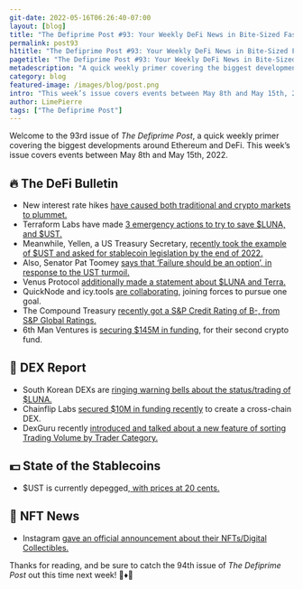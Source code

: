 ```yaml
---
git-date: 2022-05-16T06:26:40-07:00
layout: [blog]
title: "The Defiprime Post #93: Your Weekly DeFi News in Bite-Sized Fashion"
permalink: post93
h1title: "The Defiprime Post #93: Your Weekly DeFi News in Bite-Sized Fashion"
pagetitle: "The Defiprime Post #93: Your Weekly DeFi News in Bite-Sized Fashion"
metadescription: "A quick weekly primer covering the biggest developments around Ethereum and DeFi. This week’s issue covers events between May 8th and May 15th, 2022"
category: blog
featured-image: /images/blog/post.png
intro: "This week’s issue covers events between May 8th and May 15th, 2022"
author: LimePierre
tags: ["The Defiprime Post"]
---
```


Welcome to the 93rd issue of _The Defiprime Post_, a quick weekly primer covering the biggest developments around Ethereum and DeFi. This week’s issue covers events between May 8th and May 15th, 2022.


## 🔥 The DeFi Bulletin

* New interest rate hikes [have caused both traditional and crypto markets to plummet.](https://insights.glassnode.com/the-week-onchain-week-19-2022/) 
* Terraform Labs have made [3 emergency actions to try to save $LUNA, and $UST. ](https://decrypt.co/100187/terraform-labs-launch-3-emergency-actions-save-luna-ust-stablecoin)
* Meanwhile, Yellen, a US Treasury Secretary, [recently took the example of $UST and asked for stablecoin legislation by the end of 2022.](https://www.theblockcrypto.com/linked/146048/us-treasury-secretary-yellen-points-to-ust-slip-asks-for-new-stablecoin-legislation-by-the-end-of-2022?s=09) 
* Also, Senator Pat Toomey [says that ‘Failure should be an option’, in response to the UST turmoil. ](https://www.coindesk.com/policy/2022/05/11/failure-should-be-an-option-senator-pat-toomey-says-of-ust-turmoil/)
* Venus Protocol [additionally made a statement about $LUNA and Terra.](https://blog.venus.io/venus-protocol-official-statement-regarding-luna-6eb45c3cb058)
* QuickNode and icy.tools [are collaborating](https://blog.quicknode.com/icy-tools-nft-api-quicknode/), joining forces to pursue one goal. 
* The Compound Treasury [recently got a S&P Credit Rating of B-, from S&P Global Ratings. ](https://medium.com/compound-finance/compound-treasury-sp-credit-rating-897aff3a6f8c)
* 6th Man Ventures is [securing $145M in funding](https://www.theblockcrypto.com/post/146332/6th-man-ventures-is-raising-145-million-for-a-second-crypto-fund), for their second crypto fund. 


## 💱 DEX Report

* South Korean DEXs are [ringing warning bells about the status/trading of $LUNA. ](https://www.theblockcrypto.com/post/146253/korean-crypto-exchanges-issue-warnings-about-trading-luna)
* Chainflip Labs [secured $10M in funding recently](https://www.theblockcrypto.com/post/146223/chainflip-labs-secures-10-million-for-cross-chain-dex) to create a cross-chain DEX. 
* DexGuru recently [introduced and talked about a new feature of sorting Trading Volume by Trader Category. ](https://t.me/dexguru/72)


## 💵 State of the Stablecoins

* $UST is currently depegged[, with prices at 20 cents.](https://dex.guru/token/0xa47c8bf37f92abed4a126bda807a7b7498661acd-eth)


## 💎 NFT News

* Instagram [gave an official announcement about their NFTs/Digital Collectibles.](https://about.instagram.com/blog/announcements/instagram-digital-collectibles)

Thanks for reading, and be sure to catch the 94th issue of _The Defiprime Post_ out this time next week! 👋♦️👋